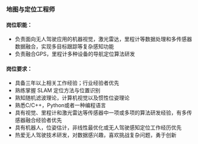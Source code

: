 ### 地图与定位工程师

#### 岗位职能：

- 负责面向无人驾驶应用的机器视觉，激光雷达，里程计等数据处理和多传感器数据融合，实现多目标跟踪等复杂感知功能
- 负责融合GPS，里程计多种设备的导航定位算法研发

#### 岗位要求：

- 具备三年以上相关工作经验；行业经验者优先
- 熟练掌握 SLAM 定位方法与位置识别
- 熟知随机滤波理论，计算机视觉以及惯性位姿理论
- 熟悉C/C++，Python或者一种编程语言
- 具有视觉、里程计和激光雷达等传感器中一项或多项的算法研发经验，有多传感器融合经验者优先
- 具有机器人，位姿估计，非线性最优化或无人驾驶感知定位工作经历优先
- 热爱无人驾驶技术研发，对数据感兴趣，喜欢挑战复杂问题，勇于创新
